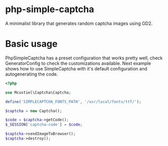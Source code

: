 php-simple-captcha
==================

A minimalist library that generates random captcha images using GD2.

Basic usage
===========

PhpSimpleCaptcha has a preset configuration that works pretty well, check GeneratorConfig to check the customizations available.
Next example shows how to use SimpleCaptcha with it's default configuration and autogenerating the code.

```PHP
<?php

use Mcustiel\Captcha\Captcha;

define('SIMPLECAPTCHA_FONTS_PATH', '/usr/local/fonts/ttf/');

$captcha = new Captcha();

$code = $captcha->getCode();
$_SESSION['captcha-code'] = $code;

$captcha->sendImageToBrowser();
$captcha->destroy();
```
